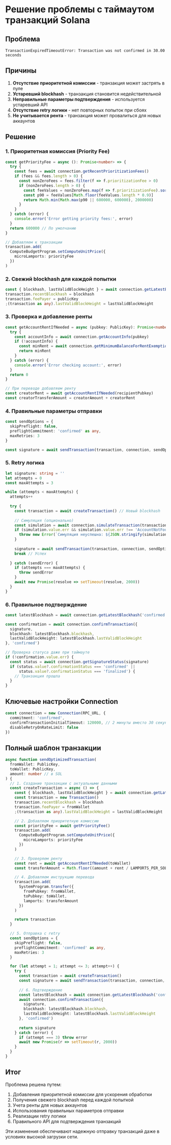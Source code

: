 # Решение проблемы с таймаутом транзакций Solana

## Проблема
`TransactionExpiredTimeoutError: Transaction was not confirmed in 30.00 seconds`

## Причины
1. **Отсутствие приоритетной комиссии** - транзакция может застрять в пуле
2. **Устаревший blockhash** - транзакция становится недействительной
3. **Неправильные параметры подтверждения** - используется устаревший API
4. **Отсутствие retry логики** - нет повторных попыток при сбоях
5. **Не учитывается рента** - транзакция может провалиться для новых аккаунтов

## Решение

### 1. Приоритетная комиссия (Priority Fee)
```typescript
const getPriorityFee = async (): Promise<number> => {
  try {
    const fees = await connection.getRecentPrioritizationFees()
    if (fees && fees.length > 0) {
      const nonZeroFees = fees.filter(f => f.prioritizationFee > 0)
      if (nonZeroFees.length > 0) {
        const feeValues = nonZeroFees.map(f => f.prioritizationFee).sort((a, b) => a - b)
        const p90 = feeValues[Math.floor(feeValues.length * 0.9)]
        return Math.min(Math.max(p90 || 600000, 600000), 2000000)
      }
    }
  } catch (error) {
    console.error('Error getting priority fees:', error)
  }
  return 600000 // По умолчанию
}

// Добавляем к транзакции
transaction.add(
  ComputeBudgetProgram.setComputeUnitPrice({
    microLamports: priorityFee
  })
)
```

### 2. Свежий blockhash для каждой попытки
```typescript
const { blockhash, lastValidBlockHeight } = await connection.getLatestBlockhash('confirmed')
transaction.recentBlockhash = blockhash
transaction.feePayer = publicKey
;(transaction as any).lastValidBlockHeight = lastValidBlockHeight
```

### 3. Проверка и добавление ренты
```typescript
const getAccountRentIfNeeded = async (pubkey: PublicKey): Promise<number> => {
  try {
    const accountInfo = await connection.getAccountInfo(pubkey)
    if (!accountInfo) {
      const minRent = await connection.getMinimumBalanceForRentExemption(0)
      return minRent
    }
  } catch (error) {
    console.error('Error checking account:', error)
  }
  return 0
}

// При переводе добавляем ренту
const creatorRent = await getAccountRentIfNeeded(recipientPubkey)
const creatorTransferAmount = creatorAmount + creatorRent
```

### 4. Правильные параметры отправки
```typescript
const sendOptions = {
  skipPreflight: false,
  preflightCommitment: 'confirmed' as any,
  maxRetries: 3
}

const signature = await sendTransaction(transaction, connection, sendOptions)
```

### 5. Retry логика
```typescript
let signature: string = ''
let attempts = 0
const maxAttempts = 3

while (attempts < maxAttempts) {
  attempts++
  
  try {
    const transaction = await createTransaction() // Новый blockhash
    
    // Симуляция (опционально)
    const simulation = await connection.simulateTransaction(transaction)
    if (simulation.value.err && simulation.value.err !== 'AccountNotFound') {
      throw new Error(`Симуляция неуспешна: ${JSON.stringify(simulation.value.err)}`)
    }
    
    signature = await sendTransaction(transaction, connection, sendOptions)
    break // Успех
    
  } catch (sendError) {
    if (attempts === maxAttempts) {
      throw sendError
    }
    await new Promise(resolve => setTimeout(resolve, 2000))
  }
}
```

### 6. Правильное подтверждение
```typescript
const latestBlockhash = await connection.getLatestBlockhash('confirmed')

const confirmation = await connection.confirmTransaction({
  signature,
  blockhash: latestBlockhash.blockhash,
  lastValidBlockHeight: latestBlockhash.lastValidBlockHeight
}, 'confirmed')

// Проверка статуса даже при таймауте
if (!confirmation.value.err) {
  const status = await connection.getSignatureStatus(signature)
  if (status.value?.confirmationStatus === 'confirmed' || 
      status.value?.confirmationStatus === 'finalized') {
    // Транзакция прошла
  }
}
```

## Ключевые настройки Connection
```typescript
const connection = new Connection(RPC_URL, {
  commitment: 'confirmed',
  confirmTransactionInitialTimeout: 120000, // 2 минуты вместо 30 секунд
  disableRetryOnRateLimit: false
})
```

## Полный шаблон транзакции
```typescript
async function sendOptimizedTransaction(
  fromWallet: PublicKey,
  toWallet: PublicKey,
  amount: number // в SOL
) {
  // 1. Создание транзакции с актуальными данными
  const createTransaction = async () => {
    const { blockhash, lastValidBlockHeight } = await connection.getLatestBlockhash('confirmed')
    const transaction = new Transaction()
    transaction.recentBlockhash = blockhash
    transaction.feePayer = fromWallet
    ;(transaction as any).lastValidBlockHeight = lastValidBlockHeight

    // 2. Добавляем приоритетную комиссию
    const priorityFee = await getPriorityFee()
    transaction.add(
      ComputeBudgetProgram.setComputeUnitPrice({
        microLamports: priorityFee
      })
    )

    // 3. Проверяем ренту
    const rent = await getAccountRentIfNeeded(toWallet)
    const transferAmount = Math.floor((amount + rent / LAMPORTS_PER_SOL) * LAMPORTS_PER_SOL)

    // 4. Добавляем инструкцию перевода
    transaction.add(
      SystemProgram.transfer({
        fromPubkey: fromWallet,
        toPubkey: toWallet,
        lamports: transferAmount
      })
    )

    return transaction
  }

  // 5. Отправка с retry
  const sendOptions = {
    skipPreflight: false,
    preflightCommitment: 'confirmed' as any,
    maxRetries: 3
  }

  for (let attempt = 1; attempt <= 3; attempt++) {
    try {
      const transaction = await createTransaction()
      const signature = await sendTransaction(transaction, connection, sendOptions)
      
      // 6. Подтверждение
      const latestBlockhash = await connection.getLatestBlockhash('confirmed')
      await connection.confirmTransaction({
        signature,
        blockhash: latestBlockhash.blockhash,
        lastValidBlockHeight: latestBlockhash.lastValidBlockHeight
      }, 'confirmed')
      
      return signature
    } catch (error) {
      if (attempt === 3) throw error
      await new Promise(r => setTimeout(r, 2000))
    }
  }
}
```

## Итог
Проблема решена путем:
1. Добавления приоритетной комиссии для ускорения обработки
2. Получения свежего blockhash перед каждой попыткой
3. Учета ренты для новых аккаунтов
4. Использования правильных параметров отправки
5. Реализации retry логики
6. Правильного API для подтверждения транзакций

Эти изменения обеспечивают надежную отправку транзакций даже в условиях высокой загрузки сети. 